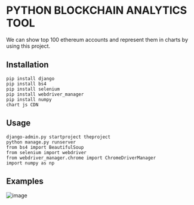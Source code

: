 # PYTHON BLOCKCHAIN ANALYTICS TOOL
We can show top 100 ethereum accounts and represent them in charts by using this project.

## Installation
```
pip install django
pip install bs4
pip install selenium
pip install webdriver_manager
pip install numpy
chart js CDN
```

## Usage
```
django-admin.py startproject theproject
python manage.py runserver
from bs4 import BeautifulSoup
from selenium import webdriver
from webdriver_manager.chrome import ChromeDriverManager
import numpy as np
```
## Examples
![image](https://user-images.githubusercontent.com/80178491/153472769-bfbbcf01-8039-4a4b-9640-c9257d93fc65.png)
